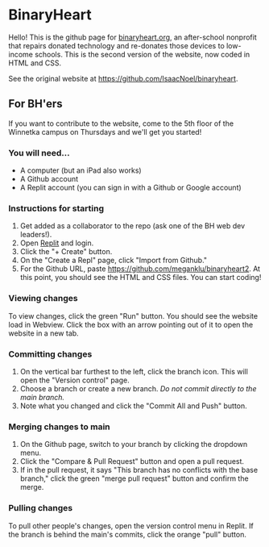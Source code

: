 # BinaryHeart
Hello! This is the github page for [binaryheart.org](https://www.binaryheart.org), an after-school nonprofit that repairs donated technology and re-donates those devices to low-income schools. This is the second version of the website, now coded in HTML and CSS.

See the original website at https://github.com/IsaacNoel/binaryheart.

## For BH'ers
If you want to contribute to the website, come to the 5th floor of the Winnetka campus on Thursdays and we'll get you started!

### You will need...
- A computer (but an iPad also works)
- A Github account
- A Replit account (you can sign in with a Github or Google account)

### Instructions for starting
1. Get added as a collaborator to the repo (ask one of the BH web dev leaders!).
2. Open [Replit](https://replit.com/) and login.
3. Click the "+ Create" button.
4. On the "Create a Repl" page, click "Import from Github."
5. For the Github URL, paste https://github.com/meganklu/binaryheart2.
At this point, you should see the HTML and CSS files. You can start coding!

### Viewing changes
To view changes, click the green "Run" button. You should see the website load in Webview. Click the box with an arrow pointing out of it to open the website in a new tab.

### Committing changes
1. On the vertical bar furthest to the left, click the branch icon. This will open the "Version control" page. 
2. Choose a branch or create a new branch. *Do not commit directly to the main branch.*
3. Note what you changed and click the "Commit All and Push" button.

### Merging changes to main
1. On the Github page, switch to your branch by clicking the dropdown menu.
2. Click the "Compare & Pull Request" button and open a pull request.
3. If in the pull request, it says "This branch has no conflicts with the base branch," click the green "merge pull request" button and confirm the merge.

### Pulling changes
To pull other people's changes, open the version control menu in Replit. If the branch is behind the main's commits, click the orange "pull" button.
